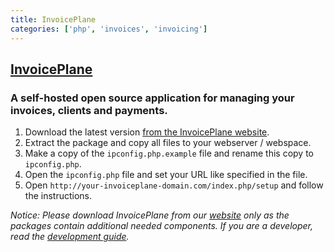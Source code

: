 ```yaml
---
title: InvoicePlane
categories: ['php', 'invoices', 'invoicing']
---
```

## [InvoicePlane](https://github.com/InvoicePlane/InvoicePlane)

### A self-hosted open source application for managing your invoices, clients and payments.


1. Download the latest version [from the InvoicePlane website](https://invoiceplane.com/downloads).
2. Extract the package and copy all files to your webserver / webspace.
3. Make a copy of the `ipconfig.php.example` file and rename this copy to `ipconfig.php`.
4. Open the `ipconfig.php` file and set your URL like specified in the file.
5. Open `http://your-invoiceplane-domain.com/index.php/setup` and follow the instructions.


_Notice: Please download InvoicePlane from our [website](https://invoiceplane.com/downloads) only as the packages contain additional needed components. If you are a developer, read the [development guide](CONTRIBUTING.md)._

